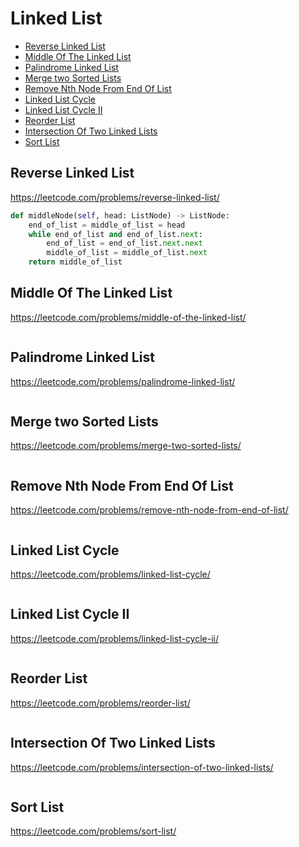 # Linked List

+ [Reverse Linked List](#reverse-linked-list)
+ [Middle Of The Linked List](#middle-of-the-linked-list)
+ [Palindrome Linked List](#palindrome-linked-list)
+ [Merge two Sorted Lists](#merge-two-sorted-lists)
+ [Remove Nth Node From End Of List](#remove-nth-node-from-end-of-list)
+ [Linked List Cycle](#linked-list-cycle)
+ [Linked List Cycle II](#linked-list-cycle-ii)
+ [Reorder List](#reorder-list)
+ [Intersection Of Two Linked Lists](#intersection-of-two-linked-lists)
+ [Sort List](#sort-list)

## Reverse Linked List

https://leetcode.com/problems/reverse-linked-list/

```python
def middleNode(self, head: ListNode) -> ListNode:
    end_of_list = middle_of_list = head
    while end_of_list and end_of_list.next:
        end_of_list = end_of_list.next.next
        middle_of_list = middle_of_list.next
    return middle_of_list

```

## Middle Of The Linked List

https://leetcode.com/problems/middle-of-the-linked-list/

```python

```

## Palindrome Linked List

https://leetcode.com/problems/palindrome-linked-list/

```python

```

## Merge two Sorted Lists

https://leetcode.com/problems/merge-two-sorted-lists/

```python

```

## Remove Nth Node From End Of List

https://leetcode.com/problems/remove-nth-node-from-end-of-list/

```python

```

## Linked List Cycle

https://leetcode.com/problems/linked-list-cycle/

```python

```

## Linked List Cycle II

https://leetcode.com/problems/linked-list-cycle-ii/

```python

```

## Reorder List

https://leetcode.com/problems/reorder-list/

```python

```

## Intersection Of Two Linked Lists

https://leetcode.com/problems/intersection-of-two-linked-lists/

```python

```

## Sort List

https://leetcode.com/problems/sort-list/

```python

```
